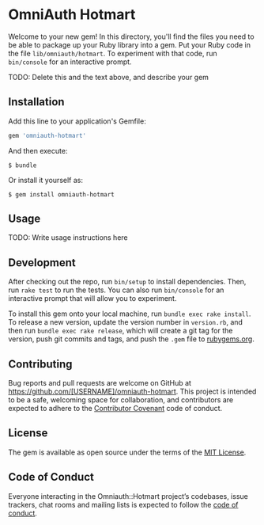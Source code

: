 # OmniAuth Hotmart

Welcome to your new gem! In this directory, you'll find the files you need to be able to package up your Ruby library into a gem. Put your Ruby code in the file `lib/omniauth/hotmart`. To experiment with that code, run `bin/console` for an interactive prompt.

TODO: Delete this and the text above, and describe your gem

## Installation

Add this line to your application's Gemfile:

```ruby
gem 'omniauth-hotmart'
```

And then execute:

    $ bundle

Or install it yourself as:

    $ gem install omniauth-hotmart

## Usage

TODO: Write usage instructions here

## Development

After checking out the repo, run `bin/setup` to install dependencies. Then, run `rake test` to run the tests. You can also run `bin/console` for an interactive prompt that will allow you to experiment.

To install this gem onto your local machine, run `bundle exec rake install`. To release a new version, update the version number in `version.rb`, and then run `bundle exec rake release`, which will create a git tag for the version, push git commits and tags, and push the `.gem` file to [rubygems.org](https://rubygems.org).

## Contributing

Bug reports and pull requests are welcome on GitHub at https://github.com/[USERNAME]/omniauth-hotmart. This project is intended to be a safe, welcoming space for collaboration, and contributors are expected to adhere to the [Contributor Covenant](http://contributor-covenant.org) code of conduct.

## License

The gem is available as open source under the terms of the [MIT License](https://opensource.org/licenses/MIT).

## Code of Conduct

Everyone interacting in the Omniauth::Hotmart project’s codebases, issue trackers, chat rooms and mailing lists is expected to follow the [code of conduct](https://github.com/[USERNAME]/omniauth-hotmart/blob/master/CODE_OF_CONDUCT.md).
